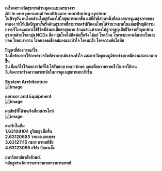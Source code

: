 <B>เครื่องตรวจวัดสุขภาพส่วนบุคคลแบบครบวงจร <B><br/>
<B>All in one personal healthcare monitoring system <B><br/>
ในปัจจุบัน คนไทยส่วนใหญ่หันมาใส่ใจสุขภาพมากขึ้น แต่ก็ยังมีส่วนหนึ่งที่ละเลยการดูแลสุขภาพของตนเอง ทำให้เกิดปัญหาเรื้อรังด้านสุขภาพที่สามารถคร่าชีวิตคนไทยได้จำนวนมากในแต่ละปีพฤติกรรมการบริโภคและการใช้ชีวิตที่ส่งผลเสียต่อสุขภาพ ล้วนแล้วแต่จะพาไปสู่การสูญเสียชีวิตจากปัญหาด้านสุขภาพด้วยโรคกลุ่ม NCDs คือ กลุ่มโรคไม่ติดต่อเรื้อรัง ได้แก่ โรคอ้วน โรคระบบทางเดินหายใจและปอด โรคเบาหวาน โรคหลอดเลือดสมองและหัวใจ โรคมะเร็ง โรคความดันโลหิต

<B>ปัญหาที่ต้องการแก้ไข<B><br/>
1.เพื่อต้องการให้การตรวจวัดอัตราการเต้นของหัวใจ และการวัดอุณหภูมิของร่างกายมีความสะดวกมากขึ้น<br/>
2.เพื่อแก้ไขให้ผลการวัดที่ได้ ได้รับแบบ real-time และเพื่อความรวดเร็วในการใช้งาน<br/>
3.ต้องการสร้างความตระหนักในการดูแลสุขภาพมากยิ่งขึ้น<br/>

<B>System Architecture<B><br/>
![image](https://user-images.githubusercontent.com/86348249/189513641-5e1baed7-423c-43a6-b814-29ada328e313.png)<br/>

<B>sensor and Equipment<B><br/>
![image](https://user-images.githubusercontent.com/86348249/189513660-3799b2db-3806-4b52-87cf-58b3f270b601.png)<br/>

<B>ผลลัพธ์ที่ได้จะแจ้งเตือนผ่านไลน์<B><br/>
![image](https://user-images.githubusercontent.com/86348249/189513672-851133f1-20c3-4a1c-b687-b89c3cc24aec.png)<br/>

<B>สมาชิกในทีม<B><br/>
1.63108104 ภูริฌญา ลิ่มติ้น<br/>
2.63120653 วรกมล แพเพชร<br/>
3.63121115 กชกร พรหมพิชัย<br/>
4.63123095 อริต้า บิลลาแส๊ะ<br/>

<B>มหาวิทยาลัยวลัยลักษณ์<B><br/>
<B>หลักสูตรนวัตกรรมสารสนเทศทางการแพทย์<B><br/>
